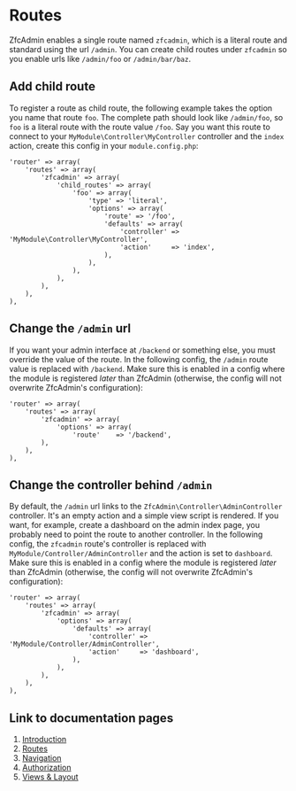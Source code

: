 # Routes
ZfcAdmin enables a single route named `zfcadmin`, which is a literal route and standard using the url `/admin`. You can create child routes under `zfcadmin` so you enable urls like `/admin/foo` or `/admin/bar/baz`.

## Add child route
To register a route as child route, the following example takes the option you name that route `foo`. The complete path should look like `/admin/foo`, so `foo` is a literal route with the route value `/foo`. Say you want this route to connect to your `MyModule\Controller\MyController` controller and the `index` action, create this config in your `module.config.php`:


    'router' => array(
        'routes' => array(
            'zfcadmin' => array(
                'child_routes' => array(
                    'foo' => array(
                        'type' => 'literal',
                        'options' => array(
                            'route' => '/foo',
                            'defaults' => array(
                                'controller' => 'MyModule\Controller\MyController',
                                'action'     => 'index',
                            ),
                        ),
                    ),
                ),
            ),
        ),
    ),

## Change the `/admin` url
If you want your admin interface at `/backend` or something else, you must override the value of the route. In the following config, the `/admin` route value is replaced with `/backend`. Make sure this is enabled in a config where the module is registered *later* than ZfcAdmin (otherwise, the config will not overwrite ZfcAdmin's configuration):

    'router' => array(
        'routes' => array(
            'zfcadmin' => array(
                'options' => array(
                    'route'    => '/backend',
            ),
        ),
    ),

## Change the controller behind `/admin`
By default, the `/admin` url links to the `ZfcAdmin\Controller\AdminController` controller. It's an empty action and a simple view script is rendered. If you want, for example, create a dashboard on the admin index page, you probably need to point the route to another controller. In the following config, the `zfcadmin` route's controller is replaced with `MyModule/Controller/AdminController` and the action is set to `dashboard`. Make sure this is enabled in a config where the module is registered *later* than ZfcAdmin (otherwise, the config will not overwrite ZfcAdmin's configuration):

    'router' => array(
        'routes' => array(
            'zfcadmin' => array(
                'options' => array(
                    'defaults' => array(
                        'controller' => 'MyModule/Controller/AdminController',
                        'action'     => 'dashboard',
                    ),
                ),
            ),
        ),
    ),

## Link to documentation pages

 1. [Introduction](1.Introduction.md)
 2. [Routes](2.Routes.md)
 3. [Navigation](3.Navigation.md)
 4. [Authorization](4.Authorization.md)
 5. [Views & Layout](5.ViewLayout.md)